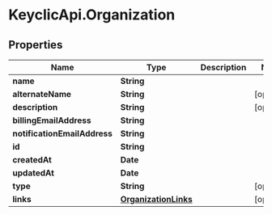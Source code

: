 # KeyclicApi.Organization

## Properties
Name | Type | Description | Notes
------------ | ------------- | ------------- | -------------
**name** | **String** |  | 
**alternateName** | **String** |  | [optional] 
**description** | **String** |  | [optional] 
**billingEmailAddress** | **String** |  | 
**notificationEmailAddress** | **String** |  | 
**id** | **String** |  | 
**createdAt** | **Date** |  | 
**updatedAt** | **Date** |  | 
**type** | **String** |  | [optional] 
**links** | [**OrganizationLinks**](OrganizationLinks.md) |  | [optional] 


